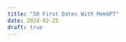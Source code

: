 ```yaml
---
title: "50 First Dates With MemGPT"
date: 2024-02-25
draft: true
---
```


<!--stackedit_data:
eyJoaXN0b3J5IjpbNDc3MTc4ODAwXX0=
-->